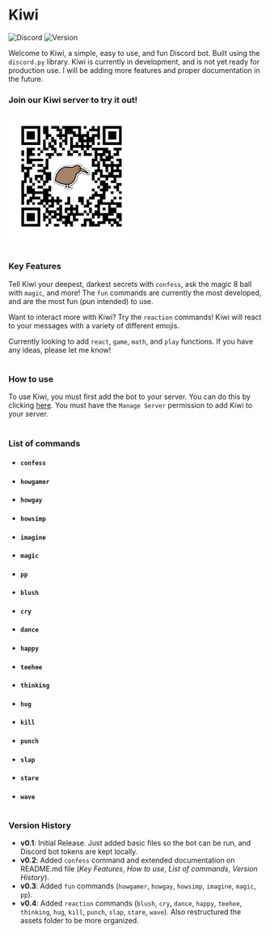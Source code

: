 # **Kiwi**

![Discord](https://img.shields.io/discord/1083276820234895451?color=%2300C875&logo=discord&logoColor=%2300C875&style=for-the-badge)
![Version](https://img.shields.io/badge/version-v0.4-%2300C875?color=%2300C875&style=for-the-badge)

Welcome to Kiwi, a simple, easy to use, and fun Discord bot. Built using the `discord.py` library. Kiwi is currently in development, and is not yet ready for production use. I will be adding more features and proper documentation in the future.

### **Join our Kiwi server to try it out!**

<img alt = "Kiwi Server Invite" src = "assets/server-qrcode.png" width = "250" height = "250">

#

### **Key Features**

Tell Kiwi your deepest, darkest secrets with `confess`, ask the magic 8 ball with `magic`, and more! The `fun` commands are currently the most developed, and are the most fun (pun intended) to use.

Want to interact more with Kiwi? Try the `reaction` commands! Kiwi will react to your messages with a variety of different emojis.

Currently looking to add `react`, `game`, `math`, and `play` functions. If you have any ideas, please let me know!

#

### **How to use**

<!-- If the bot starts getting any more complicated, steps for proper setup will be documented here -->

To use Kiwi, you must first add the bot to your server. You can do this by clicking [here](https://bit.ly/kiwi-bot). You must have the `Manage Server` permission to add Kiwi to your server.

#

### **List of commands**

* #### `confess`
* #### `howgamer`
* #### `howgay`
* #### `howsimp`
* #### `imagine`
* #### `magic`
* #### `pp`
* #### `blush`
* #### `cry`
* #### `dance`
* #### `happy`
* #### `teehee`
* #### `thinking`
* #### `hug`
* #### `kill`
* #### `punch`
* #### `slap`
* #### `stare`
* #### `wave`

#

### **Version History**

* **v0.1**: Initial Release. Just added basic files so the bot can be run, and Discord bot tokens are kept locally.
* **v0.2**: Added `confess` command and extended documentation on README.md file (*Key Features*, *How to use*, *List of commands*, *Version History*).
* **v0.3**: Added `fun` commands (`howgamer`, `howgay`, `howsimp`, `imagine`, `magic`, `pp`).
* **v0.4**: Added `reaction` commands (`blush`, `cry`, `dance`, `happy`, `teehee`, `thinking`, `hug`, `kill`, `punch`, `slap`, `stare`, `wave`). Also restructured the assets folder to be more organized.

<!--
TODO: Stuff to be adding in the future to this README.md file
* Section to add the bot to your server (DONE)
* Key Features (DONE)
* How to use (DONE)
* List of commands (DONE)
* How to contribute (donations)
* Links (this ones being about tools used to make this bot)
* Version History (DONE)
* How to fork this repo and run the bot locally
-->